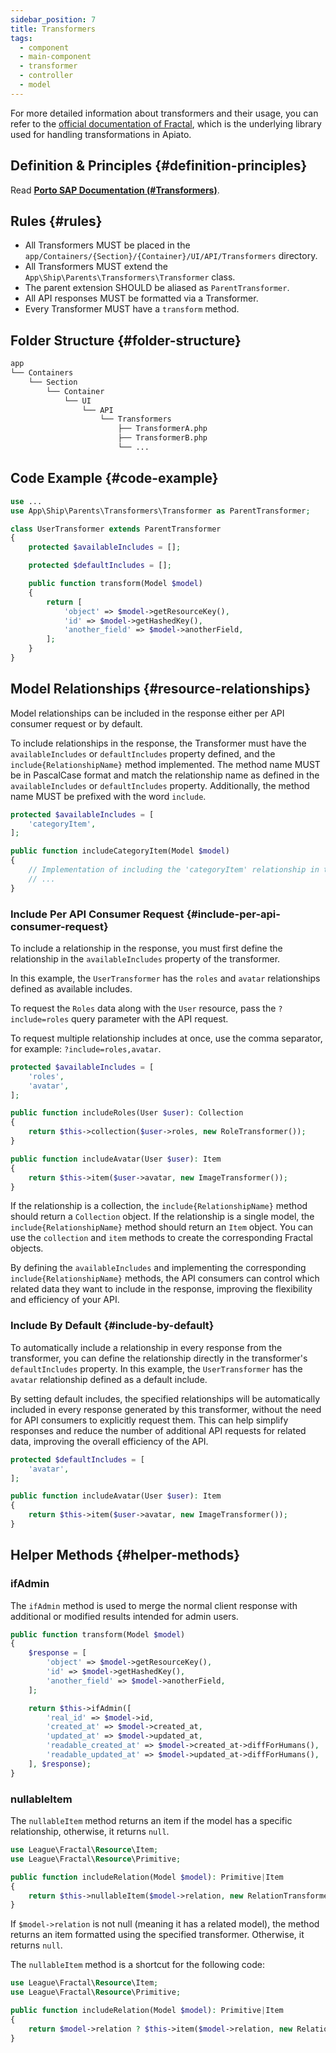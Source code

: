 ```yaml
---
sidebar_position: 7
title: Transformers
tags:
  - component
  - main-component
  - transformer
  - controller
  - model
---
```


For more detailed information about transformers and their usage,
you can refer to the [official documentation of Fractal](https://fractal.thephpleague.com/transformers/),
which is the underlying library used for handling transformations in Apiato.

## Definition & Principles {#definition-principles}

Read [**Porto SAP Documentation (#Transformers)**](https://github.com/Mahmoudz/Porto#definitions--principles).

## Rules {#rules}

- All Transformers MUST be placed in the `app/Containers/{Section}/{Container}/UI/API/Transformers` directory.
- All Transformers MUST extend the `App\Ship\Parents\Transformers\Transformer` class.
- The parent extension SHOULD be aliased as `ParentTransformer`.
- All API responses MUST be formatted via a Transformer.
- Every Transformer MUST have a `transform` method.

## Folder Structure {#folder-structure}

```markdown
app
└── Containers
    └── Section
        └── Container
            └── UI
                └── API
                    └── Transformers
                        ├── TransformerA.php
                        ├── TransformerB.php
                        └── ...
```

## Code Example {#code-example}

```php
use ...
use App\Ship\Parents\Transformers\Transformer as ParentTransformer;

class UserTransformer extends ParentTransformer
{
    protected $availableIncludes = [];

    protected $defaultIncludes = [];

    public function transform(Model $model)
    {
        return [
            'object' => $model->getResourceKey(),
            'id' => $model->getHashedKey(),
            'another_field' => $model->anotherField,
        ];
    }
}
```

## Model Relationships {#resource-relationships}

Model relationships can be included in the response either per API consumer request or by default.

To include relationships in the response,
the Transformer must have the `availableIncludes` or `defaultIncludes` property defined,
and the `include{RelationshipName}` method implemented.
The method name MUST be in PascalCase format
and match the relationship name as defined in the `availableIncludes` or `defaultIncludes` property.
Additionally, the method name MUST be prefixed with the word `include`.

```php
protected $availableIncludes = [
    'categoryItem',
];

public function includeCategoryItem(Model $model)
{
    // Implementation of including the 'categoryItem' relationship in the response
    // ...
}
```

### Include Per API Consumer Request {#include-per-api-consumer-request}

To include a relationship in the response,
you must first define the relationship in the `availableIncludes` property of the transformer.

In this example, the `UserTransformer` has the `roles` and `avatar` relationships defined as available includes.

To request the `Roles` data along with the `User` resource,
pass the `?include=roles` query parameter with the API request.

To request multiple relationship includes at once, use the comma separator, for example: `?include=roles,avatar`.

```php
protected $availableIncludes = [
    'roles',
    'avatar',
];

public function includeRoles(User $user): Collection
{
    return $this->collection($user->roles, new RoleTransformer());
}

public function includeAvatar(User $user): Item
{
    return $this->item($user->avatar, new ImageTransformer());
}
```
If the relationship is a collection, the `include{RelationshipName}` method should return a `Collection` object.
If the relationship is a single model, the `include{RelationshipName}` method should return an `Item` object.
You can use the `collection` and `item` methods to create the corresponding Fractal objects.

By defining the `availableIncludes` and implementing the corresponding `include{RelationshipName}` methods,
the API consumers can control which related data they want to include in the response,
improving the flexibility and efficiency of your API.

### Include By Default {#include-by-default}

To automatically include a relationship in every response from the transformer,
you can define the relationship directly in the transformer's `defaultIncludes` property.
In this example, the `UserTransformer` has the `avatar` relationship defined as a default include.

By setting default includes,
the specified relationships will be automatically included in every response generated by this transformer,
without the need for API consumers to explicitly request them.
This can help simplify responses and reduce the number of additional API requests for related data,
improving the overall efficiency of the API.

```php
protected $defaultIncludes = [
    'avatar',
];

public function includeAvatar(User $user): Item
{
    return $this->item($user->avatar, new ImageTransformer());
}
```

## Helper Methods {#helper-methods}

### ifAdmin

The `ifAdmin` method is used
to merge the normal client response with additional or modified results intended for admin users.

```php
public function transform(Model $model)
{
    $response = [
        'object' => $model->getResourceKey(),
        'id' => $model->getHashedKey(),
        'another_field' => $model->anotherField,
    ];

    return $this->ifAdmin([
        'real_id' => $model->id,
        'created_at' => $model->created_at,
        'updated_at' => $model->updated_at,
        'readable_created_at' => $model->created_at->diffForHumans(),
        'readable_updated_at' => $model->updated_at->diffForHumans(),
    ], $response);
}
```

### nullableItem

The `nullableItem` method returns an item if the model has a specific relationship, otherwise, it returns `null`.

```php
use League\Fractal\Resource\Item;
use League\Fractal\Resource\Primitive;

public function includeRelation(Model $model): Primitive|Item
{
    return $this->nullableItem($model->relation, new RelationTransformer();
}
```

If `$model->relation` is not null (meaning it has a related model),
the method returns an item formatted using the specified transformer.
Otherwise, it returns `null`.

The `nullableItem` method is a shortcut for the following code:

```php
use League\Fractal\Resource\Item;
use League\Fractal\Resource\Primitive;

public function includeRelation(Model $model): Primitive|Item
{
    return $model->relation ? $this->item($model->relation, new RelationTransformer()) : $this->primitive(null)
}
```
